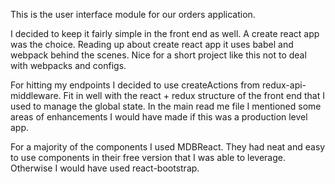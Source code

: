 This is the user interface module for our orders application.

I decided to keep it fairly simple in the front end as well.  A create react app was the choice.  Reading up about create react app it uses babel and webpack behind the scenes.  Nice for a short project like this not to deal with webpacks and configs.

For hitting my endpoints I decided to use createActions from redux-api-middleware.  Fit in well with the react + redux structure of the front end that I used to manage the global state. In the main read me file I mentioned some areas of enhancements I would have made if this was a production level app.

For a majority of the components I used MDBReact.  They had neat and easy to use components in their free version that I was able to leverage.  Otherwise I would have used react-bootstrap.  